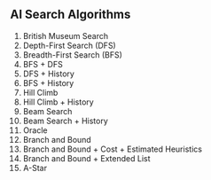 ## AI Search Algorithms

1. British Museum Search
2. Depth-First Search (DFS)
3. Breadth-First Search (BFS)
4. BFS + DFS
5. DFS + History
6. BFS + History
7. Hill Climb
8. Hill Climb + History
9. Beam Search
10. Beam Search + History
11. Oracle
12. Branch and Bound
13. Branch and Bound + Cost + Estimated Heuristics
14. Branch and Bound + Extended List
15. A-Star
